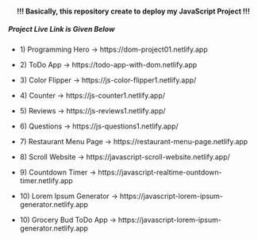 <h4 align="center"> !!! Basically, this repository create to deploy my JavaScript Project !!! </h4>

<h5>Project Live Link is Given Below</h5>

- <p>1)  Programming Hero -> https://dom-project01.netlify.app </p>
- <p>2)  ToDo App -> https://todo-app-with-dom.netlify.app </p>
- <p>3)  Color Flipper -> https://js-color-flipper1.netlify.app/ </p>
- <p>4)  Counter -> https://js-counter1.netlify.app/ </p>
- <p>5)  Reviews -> https://js-reviews1.netlify.app/ </p>
- <p>6)  Questions -> https://js-questions1.netlify.app/ </p>
- <p>7)  Restaurant Menu Page -> https://restaurant-menu-page.netlify.app </p>
- <p>8)  Scroll Website -> https://javascript-scroll-website.netlify.app/ </p>
- <p>9)  Countdown Timer -> https://javascript-realtime-ountdown-timer.netlify.app </p>
- <p>10) Lorem Ipsum Generator -> https://javascript-lorem-ipsum-generator.netlify.app </p>
- <p>10) Grocery Bud ToDo App -> https://javascript-lorem-ipsum-generator.netlify.app </p>
